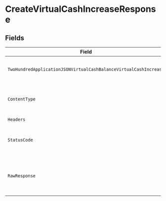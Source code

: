 # CreateVirtualCashIncreaseResponse


## Fields

| Field                                                                                                                                                                          | Type                                                                                                                                                                           | Required                                                                                                                                                                       | Description                                                                                                                                                                    |
| ------------------------------------------------------------------------------------------------------------------------------------------------------------------------------ | ------------------------------------------------------------------------------------------------------------------------------------------------------------------------------ | ------------------------------------------------------------------------------------------------------------------------------------------------------------------------------ | ------------------------------------------------------------------------------------------------------------------------------------------------------------------------------ |
| `TwoHundredApplicationJSONVirtualCashBalanceVirtualCashIncrease`                                                                                                               | [*operations.CreateVirtualCashIncreaseVirtualCashBalanceVirtualCashIncrease](../../../pkg/models/operations/createvirtualcashincreasevirtualcashbalancevirtualcashincrease.md) | :heavy_minus_sign:                                                                                                                                                             | Virtual Cash Balances Increase                                                                                                                                                 |
| `ContentType`                                                                                                                                                                  | *string*                                                                                                                                                                       | :heavy_check_mark:                                                                                                                                                             | HTTP response content type for this operation                                                                                                                                  |
| `Headers`                                                                                                                                                                      | map[string][]*string*                                                                                                                                                          | :heavy_minus_sign:                                                                                                                                                             | N/A                                                                                                                                                                            |
| `StatusCode`                                                                                                                                                                   | *int*                                                                                                                                                                          | :heavy_check_mark:                                                                                                                                                             | HTTP response status code for this operation                                                                                                                                   |
| `RawResponse`                                                                                                                                                                  | [*http.Response](https://pkg.go.dev/net/http#Response)                                                                                                                         | :heavy_minus_sign:                                                                                                                                                             | Raw HTTP response; suitable for custom response parsing                                                                                                                        |